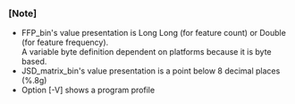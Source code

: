 ### [Note]
* FFP_bin's value presentation is Long Long (for feature count) or Double (for feature frequency).  
  A variable byte definition dependent on platforms because it is byte based.    
* JSD_matrix_bin's value presentation is a point below 8 decimal places (%.8g)  
* Option [-V] shows a program profile  
